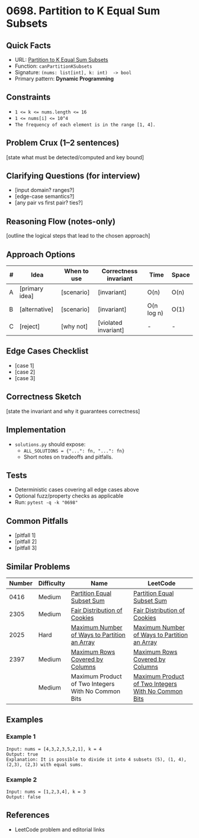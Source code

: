 # 0698. Partition to K Equal Sum Subsets

## Quick Facts

- URL: [Partition to K Equal Sum Subsets](https://leetcode.com/problems/partition-to-k-equal-sum-subsets/)
- Function: `canPartitionKSubsets`
- Signature: `(nums: list[int], k: int)  -> bool`
- Primary pattern: **Dynamic Programming**

## Constraints

- `1 <= k <= nums.length <= 16`
- `1 <= nums[i] <= 10^4`
- `The frequency of each element is in the range [1, 4].`

## Problem Crux (1–2 sentences)

[state what must be detected/computed and key bound]

## Clarifying Questions (for interview)

- [input domain? ranges?]
- [edge-case semantics?]
- [any pair vs first pair? ties?]

## Reasoning Flow (notes-only)

[outline the logical steps that lead to the chosen approach]

## Approach Options

| # | Idea | When to use | Correctness invariant | Time | Space |
|---|------|-------------|-----------------------|------|-------|
| A | [primary idea] | [scenario] | [invariant] | O(n) | O(n) |
| B | [alternative] | [scenario] | [invariant] | O(n log n) | O(1) |
| C | [reject] | [why not] | [violated invariant] | - | - |

## Edge Cases Checklist

- [case 1]
- [case 2]
- [case 3]

## Correctness Sketch

[state the invariant and why it guarantees correctness]

## Implementation

- `solutions.py` should expose:
  - `ALL_SOLUTIONS = {"...": fn, "...": fn}`
  - Short notes on tradeoffs and pitfalls.

## Tests

- Deterministic cases covering all edge cases above
- Optional fuzz/property checks as applicable
- Run: `pytest -q -k "0698"`

## Common Pitfalls

- [pitfall 1]
- [pitfall 2]
- [pitfall 3]

## Similar Problems

| Number | Difficulty | Name | LeetCode |
|---|---|---|---|
| 0416 | Medium | [Partition Equal Subset Sum](../0416-partition-equal-subset-sum/readme.md) | [Partition Equal Subset Sum](https://leetcode.com/problems/partition-equal-subset-sum/) |
| 2305 | Medium | [Fair Distribution of Cookies](../2305-fair-distribution-of-cookies/readme.md) | [Fair Distribution of Cookies](https://leetcode.com/problems/fair-distribution-of-cookies/) |
| 2025 | Hard | [Maximum Number of Ways to Partition an Array](../2025-maximum-number-of-ways-to-partition-an-array/readme.md) | [Maximum Number of Ways to Partition an Array](https://leetcode.com/problems/maximum-number-of-ways-to-partition-an-array/) |
| 2397 | Medium | [Maximum Rows Covered by Columns](../2397-maximum-rows-covered-by-columns/readme.md) | [Maximum Rows Covered by Columns](https://leetcode.com/problems/maximum-rows-covered-by-columns/) |
| | Medium | Maximum Product of Two Integers With No Common Bits | [Maximum Product of Two Integers With No Common Bits](https://leetcode.com/problems/maximum-product-of-two-integers-with-no-common-bits/) |

## Examples

### Example 1

```text
Input: nums = [4,3,2,3,5,2,1], k = 4
Output: true
Explanation: It is possible to divide it into 4 subsets (5), (1, 4), (2,3), (2,3) with equal sums.
```

### Example 2

```text
Input: nums = [1,2,3,4], k = 3
Output: false
```

## References

- LeetCode problem and editorial links
